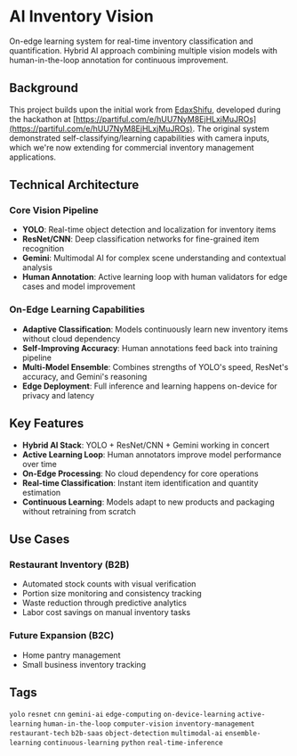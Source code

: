 # AI Inventory Vision

On-edge learning system for real-time inventory classification and quantification. Hybrid AI approach combining multiple vision models with human-in-the-loop annotation for continuous improvement.

## Background

This project builds upon the initial work from [EdaxShifu](https://github.com/dako2/edaxshifu), developed during the hackathon at [https://partiful.com/e/hUU7NyM8EjHLxjMuJROs](https://partiful.com/e/hUU7NyM8EjHLxjMuJROs). The original system demonstrated self-classifying/learning capabilities with camera inputs, which we're now extending for commercial inventory management applications.

## Technical Architecture

### Core Vision Pipeline
- **YOLO**: Real-time object detection and localization for inventory items
- **ResNet/CNN**: Deep classification networks for fine-grained item recognition
- **Gemini**: Multimodal AI for complex scene understanding and contextual analysis
- **Human Annotation**: Active learning loop with human validators for edge cases and model improvement

### On-Edge Learning Capabilities
- **Adaptive Classification**: Models continuously learn new inventory items without cloud dependency
- **Self-Improving Accuracy**: Human annotations feed back into training pipeline
- **Multi-Model Ensemble**: Combines strengths of YOLO's speed, ResNet's accuracy, and Gemini's reasoning
- **Edge Deployment**: Full inference and learning happens on-device for privacy and latency

## Key Features

- **Hybrid AI Stack**: YOLO + ResNet/CNN + Gemini working in concert
- **Active Learning Loop**: Human annotators improve model performance over time
- **On-Edge Processing**: No cloud dependency for core operations
- **Real-time Classification**: Instant item identification and quantity estimation
- **Continuous Learning**: Models adapt to new products and packaging without retraining from scratch

## Use Cases

### Restaurant Inventory (B2B)
- Automated stock counts with visual verification
- Portion size monitoring and consistency tracking
- Waste reduction through predictive analytics
- Labor cost savings on manual inventory tasks

### Future Expansion (B2C)
- Home pantry management
- Small business inventory tracking

## Tags

`yolo` `resnet` `cnn` `gemini-ai` `edge-computing` `on-device-learning` `active-learning` `human-in-the-loop` `computer-vision` `inventory-management` `restaurant-tech` `b2b-saas` `object-detection` `multimodal-ai` `ensemble-learning` `continuous-learning` `python` `real-time-inference`